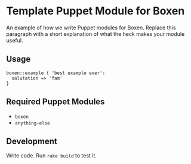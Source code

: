 # Template Puppet Module for Boxen

An example of how we write Puppet modules for Boxen. Replace this
paragraph with a short explanation of what the heck makes your module
useful.

## Usage

```puppet
boxen::example { 'best example ever':
  salutation => 'fam'
}
```

## Required Puppet Modules

* `boxen`
* `anything-else`

## Development

Write code. Run `rake build` to test it.
